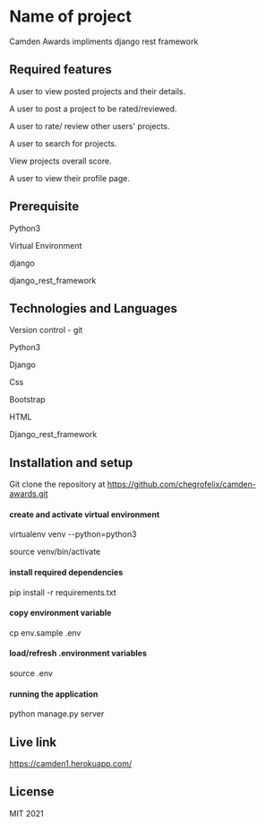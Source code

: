 # Name of project

Camden Awards impliments django rest framework

## Required features


A user to view posted projects and their details.

A user to post a project to be rated/reviewed.
 
A user to rate/ review other users' projects.
 
A user to search for projects.

View projects overall score.

A user to view their profile page.


## Prerequisite

Python3

Virtual Environment

django

django_rest_framework

## Technologies and Languages

Version control - git 

Python3

Django

Css 

Bootstrap

HTML

Django_rest_framework

## Installation and setup

Git clone the repository at https://github.com/chegrofelix/camden-awards.git


#### create and activate virtual environment

virtualenv venv --python=python3

source venv/bin/activate

#### install required dependencies

pip install -r requirements.txt

#### copy environment variable

cp env.sample .env

#### load/refresh .environment variables

source .env

#### running the application

python manage.py server

## Live link

https://camden1.herokuapp.com/


## License

MIT 2021


